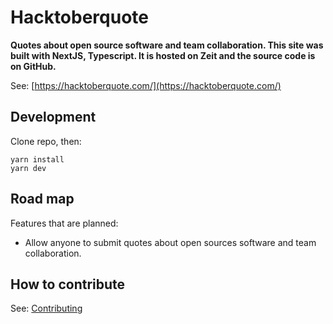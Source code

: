 # Hacktoberquote

**Quotes about open source software and team collaboration. This site was built with NextJS, Typescript. It is hosted on Zeit and the source code is on GitHub.**

See: [https://hacktoberquote.com/](https://hacktoberquote.com/)

## Development

Clone repo, then:

```
yarn install
yarn dev

```

## Road map

Features that are planned:

* Allow anyone to submit quotes about open sources software and team collaboration.

## How to contribute

See: [Contributing](CONTRIBUTING.md)